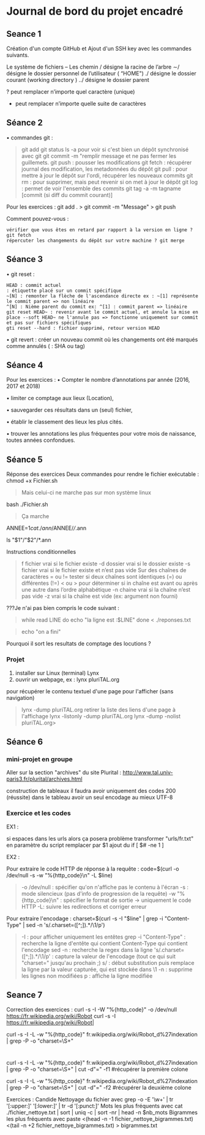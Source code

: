 # Journal de bord du projet encadré
## Seance 1
Création d'un compte GitHub et Ajout d'un SSH key avec les commandes suivants.

Le système de fichiers – Les chemin
/ désigne la racine de l’arbre
∼/ désigne le dossier personnel de l’utilisateur ( “HOME")
./ désigne le dossier courant (working directory )
../ désigne le dossier parent

? peut remplacer n’importe quel caractère (unique)
* peut remplacer n’importe quelle suite de caractères

## Séance 2
• commandes git :
   > git add
   > git status
   > ls -a pour voir si c'est bien un dépôt synchronisé avec git
   > git commit -m "remplir message et ne pas fermer les guillemets. 
   > git push : pousser les modifications
   > git fetch : récupérer journal des modification, les metadonnées du dépôt
   > git pull : pour mettre à jour le dépôt sur l'ordi, récupérer les nouveaux commits
   > git rm : pour supprimer, mais peut revenir si on met à jour le dépôt
   > git log : permet de voir l'ensemble des commits
   > git tag -a -m tagname [commit (si diff du commit courant)]

Pour les exercices : git add . > git commit -m "Message" > git push

Comment pouvez-vous :

    vérifier que vous êtes en retard par rapport à la version en ligne ? git fetch
    répercuter les changements du dépôt sur votre machine ? git merge

## Séance 3

• git reset :

    HEAD : commit actuel
    : étiquette placé sur un commit spécifique
    ~[N] : remonter la flèche de l'ascendance directe ex : ~[1] représente le commit parent => non linéaire
    ^[N] : Nième parent du commit ex: ^[1] : commit parent => linéaire
    git reset HEAD~ : revenir avant le commit actuel, et annule la mise en place --soft HEAD~ ne l'annule pas => fonctionne uniquement sur commit et pas sur fichiers spécifiques
    gti reset --hard : fichier supprimé, retour version HEAD

• git revert : créer un nouveau commit où les changements ont été marqués comme annulés ( : SHA ou tag)

## Séance 4

Pour les exercices :
• Compter le nombre d’annotations par année (2016, 2017 et 2018)

• limiter ce comptage aux lieux (Location),

• sauvegarder ces résultats dans un (seul) fichier,

• établir le classement des lieux les plus cités.

• trouver les annotations les plus fréquentes pour votre mois de naissance, toutes
années confondues.


## Séance 5
Réponse des exercices
Deux commandes pour rendre le fichier exécutable : 
chmod +x Fichier.sh 
>Mais celui-ci ne marche pas sur mon système linux

bash ./Fichier.sh 
>Ça marche


ANNEE=$1
cat ./ann/$ANNEE/*/*.ann 

ls "$1"/"$2"/*.ann

Instructions conditionnelles
>f fichier vrai si le fichier existe
>-d dossier vrai si le dossier existe
>-s fichier vrai si le fichier existe et n’est pas vide Sur des chaînes de caractères
>= ou != tester si deux chaînes sont identiques (=) ou différentes (!=)
>< ou > pour déterminer si in chaîne est avant ou après une autre dans l’ordre alphabétique
>-n chaine vrai si la chaîne n’est pas vide
>-z vrai si la chaîne est vide (ex: argument non fourni)

???Je n'ai pas bien compris le code suivant : 
>while read LINE
>do
 > echo "la ligne est :$LINE"
>done < ./reponses.txt

>echo "on a fini"

Pourquoi il sort les resultats de comptage des locutions ?

### Projet
1. installer sur Linux (terminal) Lynx
2. ouvrir un webpage, ex :
lynx pluriTAL.org

pour récupérer le contenu textuel d'une page pour l'afficher (sans navigation)
>lynx -dump pluriTAL.org
retirer la liste des liens d'une page à l'affichage
>lynx -listonly -dump pluriTAL.org
>lynx -dump -nolist pluriTAL.org>

## Séance 6
### mini-projet en groupe

Aller sur la section "archives" du site Plurital : 
http://www.tal.univ-paris3.fr/plurital/archives.html

construction de tableaux
il faudra avoir uniquement des codes 200 (réussite) dans le tableau
avoir un seul encodage au mieux UTF-8

### Exercice et les codes

EX1 :

si espaces dans les urls alors ça posera problème
transformer "urls/fr.txt" en paramètre du script
remplacer par $1
ajout du if [ $# -ne 1 ]

EX2 :

Pour extraire le code HTTP de réponse à la requête : code=$(curl -o /dev/null -s -w "%{http_code}\n" -L $line)
>-o /dev/null : spécifier qu'on n'affiche pas le contenu à l'écran
>-s : mode silencieux (pas d'info de progression de la requête)
>-w "%{http_code}\n" : spécifier le format de sortie -> uniquement le code HTTP
>-L: suivre les redirections et corriger erreur

Pour extraire l'encodage : charset=$(curl -s -I "$line" | grep -i "Content-Type" | sed -n 's/.charset=([^;]).*/\1/p')
>-I : pour afficher uniquement les entêtes
>grep -i "Content-Type" : recherche la ligne d'entête qui contient Content-Type qui contient l'encodage
>sed -n : recherche la regex dans la ligne
>'s/.charset=([^;]).*/\1/p' : capture la valeur de l'encodage (tout ce qui suit "charset=" jusqu'au prochain ;)
s/ : début substitution
puis remplace la ligne par la valeur capturée, qui est stockée dans \1
-n : supprime les lignes non modifiées
p : affiche la ligne modifiée

## Seance 7
Correction des exercices :
curl -s -I -W "%{http_code}" -o /dev/null https://fr.wikipedia.org/wiki/Robot
curl -s -I https://fr.wikipedia.org/wiki/Robot|

curl -s -I -L -w "%{http_code}" fr.wikipedia.org/wiki/Robot_d%27indexation | grep -P -o "charset=\S+" 
#

curl -s -I -L -w "%{http_code}" fr.wikipedia.org/wiki/Robot_d%27indexation | grep -P -o "charset=\S+" | cut -d"=" -f1
#récupérer la première colone 

curl -s -I -L -w "%{http_code}" fr.wikipedia.org/wiki/Robot_d%27indexation | grep -P -o "charset=\S+" | cut -d"=" -f2
#récupérer la deuxième colone 

Exercices : Candide
Nettoyage du fichier avec grep -o -E '\w+' | tr '[:upper:]' '[:lower:]' | tr -d '[:punct:]'
Mots les plus fréquents avec cat ./fichier_nettoye.txt | sort | uniq -c | sort -nr | head -n $nb_mots
Bigrammes les plus fréquents avec paste <(head -n -1 fichier_nettoye_bigrammes.txt) <(tail -n +2 fichier_nettoye_bigrammes.txt) > bigrammes.txt
